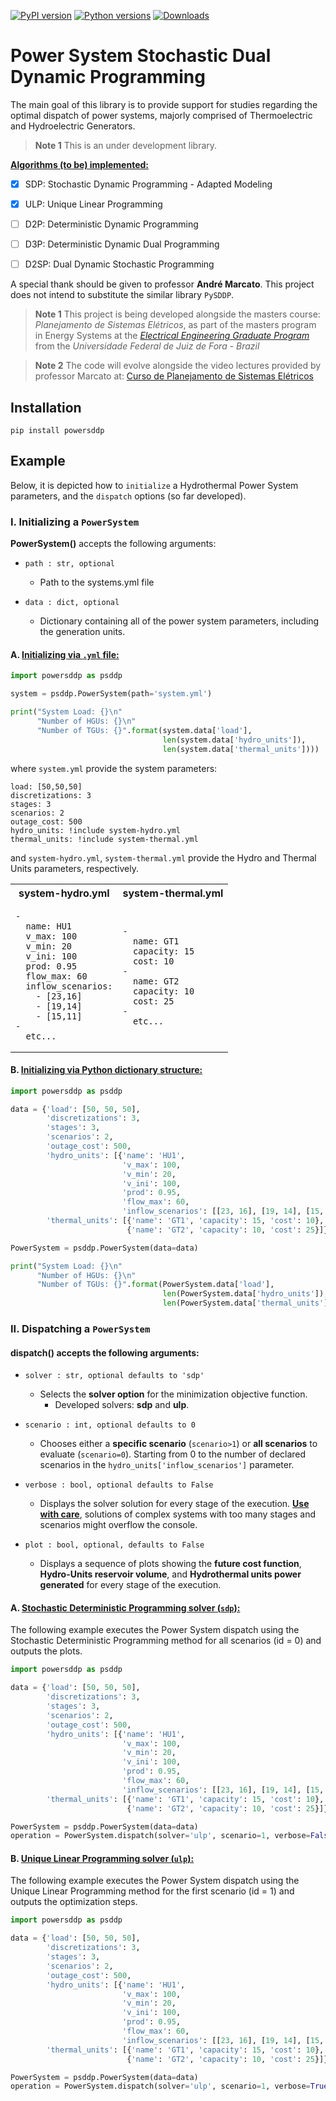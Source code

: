 [![PyPI version](https://badge.fury.io/py/powersddp.svg)](https://badge.fury.io/py/powersddp)
[![Python versions](https://img.shields.io/pypi/pyversions/powersddp.svg)](https://pypi.python.org/pypi/powersddp)
[![Downloads](https://pepy.tech/badge/powersddp)](https://pepy.tech/project/powersddp)


# **Power** System **S**tochastic **D**ual **D**ynamic **P**rogramming

The main goal of this library is to provide support for studies regarding the optimal dispatch of power systems, majorly comprised of Thermoelectric and Hydroelectric Generators.

> **Note 1** This is an under development library.

<u>**Algorithms (to be) implemented:**</u>

- [x] SDP: Stochastic Dynamic Programming - Adapted Modeling
- [x] ULP: Unique Linear Programming
- [ ] D2P: Deterministic Dynamic Programming
- [ ] D3P: Deterministic Dynamic Dual Programming
- [ ] D2SP: Dual Dynamic Stochastic Programming  


A special thank should be given to professor **André Marcato**. This project does not intend to substitute the similar library `PySDDP`.

> **Note 1** This project is being developed alongside the masters course: _Planejamento de Sistemas Elétricos_, as part of the masters program in Energy Systems at the [_Electrical Engineering Graduate Program_](https://www2.ufjf.br/ppee-en/) from the  _Universidade Federal de Juiz de Fora - Brazil_

> **Note 2** The code will evolve alongside the video lectures provided by professor Marcato at: [Curso de Planejamento de Sistemas Elétricos](https://www.youtube.com/watch?v=a4D_mouXoUw&list=PLz7tpQ4EY_ne0gfWIqw6pJFrCglT6fjq7)



## Installation

```
pip install powersddp
```

## Example
Below, it is depicted how to `initialize` a Hydrothermal Power System parameters, and the `dispatch` options (so far developed).

<!--- There are two ways of initializing a `Power System`. Either by providing a `.yml` file, or by passing a dictionary as an initialization data. Both are depicted bellow:-->

<!--- > **Note:** When using the file input method (`.yml` format) check the  [example](system.yml) of how to declare the parameters. --->


### I. Initializing a `PowerSystem`

**PowerSystem()** accepts the following arguments:

- `path : str, optional` 
  - Path to the systems.yml file
  
- `data : dict, optional`
  - Dictionary containing all of the power system parameters, including the generation units.

#### A. <u>Initializing via `.yml` file:</u>
```Python
import powersddp as psddp

system = psddp.PowerSystem(path='system.yml')

print("System Load: {}\n"
      "Number of HGUs: {}\n"
      "Number of TGUs: {}".format(system.data['load'],
                                  len(system.data['hydro_units']),
                                  len(system.data['thermal_units'])))
```
where `system.yml` provide the system parameters:
```Yml
load: [50,50,50]
discretizations: 3
stages: 3
scenarios: 2
outage_cost: 500
hydro_units: !include system-hydro.yml
thermal_units: !include system-thermal.yml
```
and `system-hydro.yml`, `system-thermal.yml` provide the Hydro and Thermal Units parameters, respectively.

<table class="center">
  <tr>
    <th> system-hydro.yml </th>
    <th> system-thermal.yml </th>
  </tr>
  <tr>
  <td>
  
  ```Yml
  -
    name: HU1
    v_max: 100
    v_min: 20
    v_ini: 100
    prod: 0.95
    flow_max: 60
    inflow_scenarios:
      - [23,16]
      - [19,14]
      - [15,11]
  -
    etc...
  ```
  
  </td>
  <td>
  
  ```Yml
  -
    name: GT1
    capacity: 15
    cost: 10
  -
    name: GT2
    capacity: 10
    cost: 25
  -
    etc...
  ```
  </td>
  </tr>
</table>


#### B. <u>Initializing via Python dictionary structure:</u>
```Python
import powersddp as psddp

data = {'load': [50, 50, 50],
        'discretizations': 3,
        'stages': 3,
        'scenarios': 2,
        'outage_cost': 500,
        'hydro_units': [{'name': 'HU1',
                         'v_max': 100,
                         'v_min': 20,
                         'v_ini': 100,
                         'prod': 0.95,
                         'flow_max': 60,
                         'inflow_scenarios': [[23, 16], [19, 14], [15, 11]]}],
        'thermal_units': [{'name': 'GT1', 'capacity': 15, 'cost': 10},
                          {'name': 'GT2', 'capacity': 10, 'cost': 25}]}

PowerSystem = psddp.PowerSystem(data=data)

print("System Load: {}\n"
      "Number of HGUs: {}\n"
      "Number of TGUs: {}".format(PowerSystem.data['load'],
                                  len(PowerSystem.data['hydro_units']),
                                  len(PowerSystem.data['thermal_units'])))
```

### II. Dispatching a `PowerSystem`

#### **dispatch()** accepts the following arguments:

- `solver : str, optional defaults to 'sdp'`
  - Selects the **solver option** for the minimization objective function.
    - Developed solvers: **sdp** and **ulp**.

- `scenario : int, optional defaults to 0`
  - Chooses either a **specific scenario** (`scenario>1`) or **all scenarios** to evaluate (`scenario=0`). Starting from 0 to the number of declared scenarios in the `hydro_units['inflow_scenarios']` parameter.

- `verbose : bool, optional defaults to False`
  - Displays the solver solution for every stage of the execution. **<u>Use with care</u>**, solutions of complex systems with too many stages and scenarios might overflow the console.

- `plot : bool, optional, defaults to False`
  - Displays a sequence of plots showing the **future cost function**, **Hydro-Units reservoir volume**, and **Hydrothermal units power generated** for every stage of the execution.


#### A. <u>Stochastic Deterministic Programming solver (`sdp`):</u>
The following example executes the Power System dispatch using the Stochastic Deterministic Programming method for all scenarios (id = 0) and outputs the plots.

```Python
import powersddp as psddp

data = {'load': [50, 50, 50],
        'discretizations': 3,
        'stages': 3,
        'scenarios': 2,
        'outage_cost': 500,
        'hydro_units': [{'name': 'HU1',
                         'v_max': 100,
                         'v_min': 20,
                         'v_ini': 100,
                         'prod': 0.95,
                         'flow_max': 60,
                         'inflow_scenarios': [[23, 16], [19, 14], [15, 11]]}],
        'thermal_units': [{'name': 'GT1', 'capacity': 15, 'cost': 10},
                          {'name': 'GT2', 'capacity': 10, 'cost': 25}]}

PowerSystem = psddp.PowerSystem(data=data)
operation = PowerSystem.dispatch(solver='ulp', scenario=1, verbose=False, plot=True)

```

#### B. <u>Unique Linear Programming solver (`ulp`):</u>
The following example executes the Power System dispatch using the Unique Linear Programming method for the first scenario (id = 1) and outputs the optimization steps.

```Python
import powersddp as psddp

data = {'load': [50, 50, 50],
        'discretizations': 3,
        'stages': 3,
        'scenarios': 2,
        'outage_cost': 500,
        'hydro_units': [{'name': 'HU1',
                         'v_max': 100,
                         'v_min': 20,
                         'v_ini': 100,
                         'prod': 0.95,
                         'flow_max': 60,
                         'inflow_scenarios': [[23, 16], [19, 14], [15, 11]]}],
        'thermal_units': [{'name': 'GT1', 'capacity': 15, 'cost': 10},
                          {'name': 'GT2', 'capacity': 10, 'cost': 25}]}

PowerSystem = psddp.PowerSystem(data=data)
operation = PowerSystem.dispatch(solver='ulp', scenario=1, verbose=True, plot=False)

```
<!-- <img src="https://render.githubusercontent.com/render/math?math=e^{i \pi} = -1"> -->
